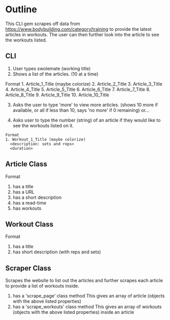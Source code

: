 # Outline

 This CLI gem scrapes off data from https://www.bodybuilding.com/category/training to provide the latest articles in workouts. The user can then further look into the article to see the workouts listed.

## CLI

  1. User types swolemate (working title)
  2. Shows a list of the articles. (10 at a time)

  Format
    1. Article_1_Title (maybe colorize)
      <short description>
      <Read time>
      <URL for the whole read>
    2. Article_2_Title
    3. Article_3_Title
    4. Article_4_Title
    5. Article_5_Title
    6. Article_6_Title
    7. Article_7_Title
    8. Article_8_Title
    9. Article_9_Title
    10. Article_10_Title

  3. Asks the user to type 'more' to view more articles. (shows 10 more if available, or all if less than 10, says 'no more' if 0 remaining) or...

  4. Asks user to type the number (string) of an article if they would like to see the workouts listed on it.

    Format
    1. Workout_1_Title (maybe colorize)
      <description: sets and reps>
      <duration>

## Article Class
  Format
  1. has a title
  2. has a URL
  3. has a short description
  4. has a read-time
  5. has workouts

## Workout Class
  Format
   1. has a title
   2. has short description (with reps and sets)

## Scraper Class
  Scrapes the website to list out the articles and further scrapes each article to provide a list of workouts inside.
  1. has a 'scrape_page' class method
    This gives an array of article (objects with the above listed properties)
  2. has a 'scrape_workouts' class method
    This gives an array of workouts (objects with the above listed properties) inside an article
